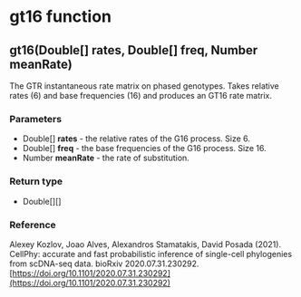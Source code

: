 gt16 function
=============
gt16(Double[] **rates**, Double[] **freq**, Number **meanRate**)
----------------------------------------------------------------

The GTR instantaneous rate matrix on phased genotypes. Takes relative rates (6) and base frequencies (16) and produces an GT16 rate matrix.

### Parameters

- Double[] **rates** - the relative rates of the G16 process. Size 6.
- Double[] **freq** - the base frequencies of the G16 process. Size 16.
- Number **meanRate** - the rate of substitution.

### Return type

- Double[][]

### Reference

Alexey Kozlov, Joao Alves, Alexandros Stamatakis, David Posada (2021). CellPhy: accurate and fast probabilistic inference of single-cell phylogenies from scDNA-seq data. bioRxiv 2020.07.31.230292.[https://doi.org/10.1101/2020.07.31.230292](https://doi.org/10.1101/2020.07.31.230292)

